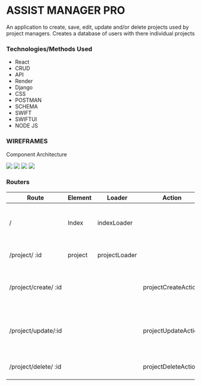 # ASSIST MANAGER PRO 
An application to create, save, edit, update and/or delete projects used by project managers. Creates a database of users with there individual projects

### Technologies/Methods Used
- React
- CRUD
- API
- Render
- Django
- CSS
- POSTMAN
- SCHEMA
- SWIFT
- SWIFTUI
- NODE JS
  

### WIREFRAMES

Component Architecture

<img src="https://i.imgur.com/yzRJlEt.png">
<img src="https://i.imgur.com/Ol6scgq.jpg">
<img src="https://i.imgur.com/T8tbZ5k.png">
<img src="https://i.imgur.com/IK10t6D.png">


### Routers

|Route | Element | Loader | Action | Summary |
|---------|-------------|----------|-----------|--------------|
| / | Index | indexLoader | | Display lists of projects with user name and title |
| /project/ :id | project| projectLoader | | Display the selected project|
| /project/create/ :id | | | projectCreateAction | creates a new project page with project information |
| /project/update/:id | | | projectUpdateAction | updates a pre-existing project with new/altered data |
| /project/delete/ :id | | | projectDeleteAction | deletes a previous project |
